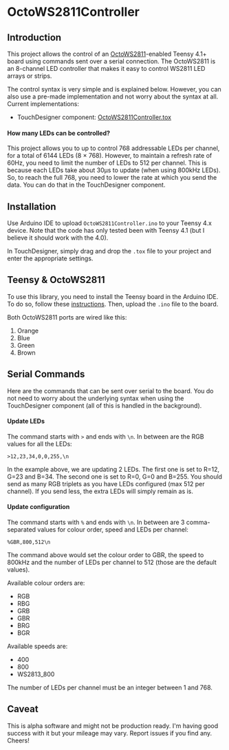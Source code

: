 # OctoWS2811Controller

## Introduction

This project allows the control of an [OctoWS2811](https://github.com/PaulStoffregen/OctoWS2811)-enabled Teensy 
4.1+ board using commands sent over a serial connection. The OctoWS2811 is an 8-channel LED controller that makes
it easy to control WS2811 LED arrays or strips.

The control syntax is very simple and is explained below. However, you can also use a pre-made implementation and
not worry about the syntax at all. Current implementations:

  * TouchDesigner component: [OctoWS2811Controller.tox](https://github.com/djipco/OctoWS2811Controller/raw/refs/heads/main/OctoWS2811Controller.tox)

#### How many LEDs can be controlled?

This project allows you to up to control 768 addressable LEDs per channel, for a total of 6144 LEDs (8 × 768). 
However, to maintain a refresh rate of 60Hz, you need to limit the number of LEDs to 512 per channel. This is 
because each LEDs take about 30µs to update (when using 800kHz LEDs). So, to reach the full 768, you need to lower 
the rate at which you send the data. You can do that in the TouchDesigner component.

## Installation

Use Arduino IDE to upload `OctoWS2811Controller.ino` to your Teensy 4.x device. Note that the code has only tested 
been with Teensy 4.1 (but I believe it should work with the 4.0).

In TouchDesigner, simply drag and drop the `.tox` file to your project and enter the appropriate settings.

## Teensy & OctoWS2811

To use this library, you need to install the Teensy board in the Arduino IDE. To do so, follow these 
[instructions]([url](https://www.pjrc.com/teensy/td_download.html)). Then, upload the `.ino` file to the
board. 

Both OctoWS2811 ports are wired like this:

 1. Orange
 2. Blue
 3. Green
 4. Brown

## Serial Commands

Here are the commands that can be sent over serial to the board. You do not need to worry about the underlying 
syntax when using the TouchDesigner component (all of this is handled in the background).

#### Update LEDs

The command starts with `>` and ends with `\n`. In between are the RGB values for all the LEDs:

```
>12,23,34,0,0,255,\n
```
In the example above, we are updating 2 LEDs. The first one is set to R=12, G=23 and B=34. The second one is set
to R=0, G=0 and B=255. You should send as many RGB triplets as you have LEDs configured (max 512 per channel). If
you send less, the extra LEDs will simply remain as is.

#### Update configuration

The command starts with `%` and ends with `\n`. In between are 3 comma-separated values for colour order,
speed and LEDs per channel:

```
%GBR,800,512\n
```
The command above would set the colour order to GBR, the speed to 800kHz and the number of LEDs per channel to
512 (those are the default values).

Available colour orders are: 

  - RGB
  - RBG
  - GRB
  - GBR
  - BRG
  - BGR

Available speeds are:

  - 400
  - 800
  - WS2813_800

The number of LEDs per channel must be an integer between 1 and 768.

## Caveat

This is alpha software and might not be production ready. I'm having good success with it but your mileage may vary. 
Report issues if you find any. Cheers!
